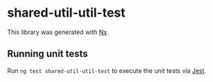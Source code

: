 # shared-util-util-test

This library was generated with [Nx](https://nx.dev).

## Running unit tests

Run `ng test shared-util-util-test` to execute the unit tests via [Jest](https://jestjs.io).
